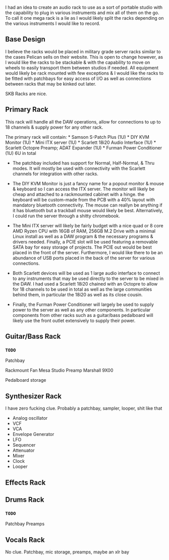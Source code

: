 I had an idea to create an audio rack to use as a sort of portable studio with the capability to plug in various instruments and mix all of them on the go. To call it one mega rack is a lie as I would likely split the racks depending on the various instruments I would like to record.

## Base Design

I believe the racks would be placed in military grade server racks similar to the cases Pelican sells on their website. This is open to change however, as I would like the racks to be stackable & with the capability to move on wheels to easily transport them between studios if needed. All equipment would likely be rack mounted with few exceptions & I would like the racks to be fitted with patchbays for easy access of I/O as well as connections between racks that may be kinked out later.

SKB Racks are nice.

## Primary Rack

This rack will handle all the DAW operations, allow for connections to up to 18 channels & supply power for any other rack. 

The primary rack will contain:
	* Samson S-Patch Plus (1U)
	* DIY KVM Monitor (1U)
	* Mini ITX server (1U)
	* Scarlett 18i20 Audio Interface (1U)
	* Scarlett Octopre Preamp; ADAT Expander (1U)
	* Furman Power Conditioner (1U)
	6U in total

* The patchbay included has support for Normal, Half-Normal, & Thru modes. It will mostly be used with connectivity with the Scarlett channels for integration with other racks.

* The DIY KVM Monitor is just a fancy name for a popout monitor & mouse & keyboard so I can access the ITX server. The monitor will likely be cheap and attached to a rackmounted cabinet with a hinge. the keyboard will be custom-made from the PCB with a 40% layout with mandatory bluetooth connectivity. The mouse can reallyn be anything if it has bluetooth but a trackball mouse would likely be best. Alternatively, I could run the server through a shitty chromebook.

* The Mini ITX server will likely be fairly budget with a nice quad or 8 core AMD Ryzen CPU with 16GB of RAM, 256GB M.2 Drive with a minimal Linux install as well as a DAW program & the necessary programs & drivers needed. Finally, a PCIE slot will be used featuring a removable SATA bay for easy storage of projects. The PCIE out would be best placed in the front of the server. Furthermore, I would like there to be an abundance of USB ports placed in the back of the server for various connections.

* Both Scarlett devices will be used as 1 large audio interface to connect to any instruments that may be used directly to the server to be mixed in the DAW. I had used a Scarlett 18i20 chained with an Octopre to allow for 18 channels to be used in total as well as the large communities behind them, in particular the 18i20 as well as its close cousin. 

* Finally, the Furman Power Conditioner will largely be used to supply power to the server as well as any other components. In particular components from other racks such as a guitar/bass pedalboard will likely use the front outlet extensively to supply their power.

## Guitar/Bass Rack
### `TODO`
Patchbay

Rackmount Fan
Mesa Studio Preamp
Marshall 9X00

Pedalboard storage

## Synthesizer Rack

I have zero fucking clue. Probably a patchbay, sampler, looper, shit like that

* Analog oscillator
* VCF
* VCA
* Envelope Generator
* LFO
* Sequencer
* Attenuator
* Mixer
* Clock
* Looper

## Effects Rack

## Drums Rack

### `TODO`
Patchbay
Preamps

## Vocals Rack

No clue.
Patchbay, mic storage, preamps, maybe an xlr bay